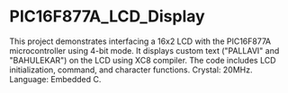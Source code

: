 # PIC16F877A_LCD_Display
This project demonstrates interfacing a 16x2 LCD with the PIC16F877A microcontroller using 4-bit mode. It displays custom text ("PALLAVI" and "BAHULEKAR") on the LCD using XC8 compiler. The code includes LCD initialization, command, and character functions. Crystal: 20MHz. Language: Embedded C.
